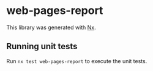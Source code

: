 # web-pages-report

This library was generated with [Nx](https://nx.dev).

## Running unit tests

Run `nx test web-pages-report` to execute the unit tests.

